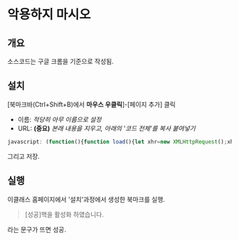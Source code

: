# 악용하지 마시오

## 개요
소스코드는 구글 크롬을 기준으로 작성됨.

## 설치
[북마크바(Ctrl+Shift+B)에서 **마우스 우클릭**]-[페이지 추가] 클릭

* 이름: *적당히 아무 이름으로 설정*
* URL: **(중요)** *본래 내용을 지우고, 아래의 '코드 전체'를 복사 붙여넣기*

```javascript
javascript: (function(){function load(){let xhr=new XMLHttpRequest();xhr.open('GET','https://raw.githubusercontent.com/Hepheir/web_functions/master/dgu-eclass/app.js');xhr.onreadystatechange=()=>{if(xhr.readyState==XMLHttpRequest.DONE){eval(xhr.responseText);alert('[성공]핵을 활성화 하였습니다.');}};xhr.send();}try{if(hack){if(confirm('핵을 종료하시겠습니까?\n(확인을 누르시면 창이 새로고침 됩니다.)')){location.reload();}}else{hack=true;load();}}catch(error){hack=true;load();}})();
```

그리고 저장.

## 실행
이클래스 홈페이지에서 '설치'과정에서 생성한 북마크를 실행.

> [성공]핵을 활성화 하였습니다.

라는 문구가 뜨면 성공.
